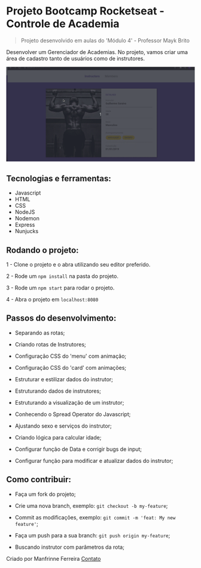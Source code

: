 # Projeto Bootcamp Rocketseat - Controle de Academia

> Projeto desenvolvido em aulas do 'Módulo 4' - Professor Mayk Brito

Desenvolver um Gerenciador de Academias. No projeto, vamos criar uma área de cadastro tanto de usuários como de instrutores.

![](public/showproject.gif)

 ## Tecnologias e ferramentas:

 <ul>
  <li>Javascript</li>
  <li>HTML</li>
  <li>CSS</li>
  <li>NodeJS</li>
  <li>Nodemon</li>
  <li>Express</li>
  <li>Nunjucks</li>
 </ul>

## Rodando o projeto:

1 - Clone o projeto e o abra utilizando seu editor preferido.

2 - Rode um `npm install` na pasta do projeto.

3 - Rode um `npm start` para rodar o projeto.

4 - Abra o projeto em `localhost:8080`

## Passos do desenvolvimento:

- Separando as rotas;
- Criando rotas de Instrutores;
- Configuração CSS do 'menu' com animação;
- Configuração CSS do 'card' com animações;
- Estruturar e estilizar dados do instrutor;

- Estruturando dados de instrutores;
- Estruturando a visualização de um instrutor;
- Conhecendo o Spread Operator do Javascript;
- Ajustando sexo e serviços do instrutor;
- Criando lógica para calcular idade;
- Configurar função de Data e corrigir bugs de input;
- Configurar função para modificar e atualizar dados do instrutor;


## Como contribuir:

-  Faça um fork do projeto;
-  Crie uma nova branch, exemplo: `git checkout -b my-feature`;
-  Commit as modificações, exemplo: `git commit -m 'feat: My new feature'`;
-  Faça um push para a sua branch: `git push origin my-feature`;

-  Buscando instrutor com parâmetros da rota;



Criado por Manfrinne Ferreira [Contato](https://www.linkedin.com/in/manfrinne-ferreira-6033121a7/)
